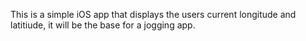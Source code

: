 This is a simple iOS app that displays the users current longitude and latitiude, it will be the base for a jogging app.


